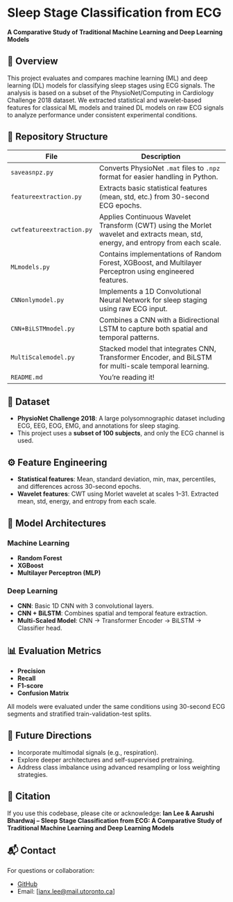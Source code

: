# Sleep Stage Classification from ECG  
**A Comparative Study of Traditional Machine Learning and Deep Learning Models**

## 🧠 Overview
This project evaluates and compares machine learning (ML) and deep learning (DL) models for classifying sleep stages using ECG signals. The analysis is based on a subset of the PhysioNet/Computing in Cardiology Challenge 2018 dataset. We extracted statistical and wavelet-based features for classical ML models and trained DL models on raw ECG signals to analyze performance under consistent experimental conditions.

## 📁 Repository Structure

| File | Description |
|------|-------------|
| `saveasnpz.py` | Converts PhysioNet `.mat` files to `.npz` format for easier handling in Python. |
| `featureextraction.py` | Extracts basic statistical features (mean, std, etc.) from 30-second ECG epochs. |
| `cwtfeatureextraction.py` | Applies Continuous Wavelet Transform (CWT) using the Morlet wavelet and extracts mean, std, energy, and entropy from each scale. |
| `MLmodels.py` | Contains implementations of Random Forest, XGBoost, and Multilayer Perceptron using engineered features. |
| `CNNonlymodel.py` | Implements a 1D Convolutional Neural Network for sleep staging using raw ECG input. |
| `CNN+BiLSTMmodel.py` | Combines a CNN with a Bidirectional LSTM to capture both spatial and temporal patterns. |
| `MultiScalemodel.py` | Stacked model that integrates CNN, Transformer Encoder, and BiLSTM for multi-scale temporal learning. |
| `README.md` | You’re reading it! |

## 🧪 Dataset
- **PhysioNet Challenge 2018**: A large polysomnographic dataset including ECG, EEG, EOG, EMG, and annotations for sleep staging.
- This project uses a **subset of 100 subjects**, and only the ECG channel is used.

## ⚙️ Feature Engineering
- **Statistical features**: Mean, standard deviation, min, max, percentiles, and differences across 30-second epochs.
- **Wavelet features**: CWT using Morlet wavelet at scales 1–31. Extracted mean, std, energy, and entropy from each scale.

## 🧠 Model Architectures
### Machine Learning
- **Random Forest**
- **XGBoost**
- **Multilayer Perceptron (MLP)**

### Deep Learning
- **CNN**: Basic 1D CNN with 3 convolutional layers.
- **CNN + BiLSTM**: Combines spatial and temporal feature extraction.
- **Multi-Scaled Model**: CNN → Transformer Encoder → BiLSTM → Classifier head.

## 📊 Evaluation Metrics
- **Precision**
- **Recall**
- **F1-score**
- **Confusion Matrix**

All models were evaluated under the same conditions using 30-second ECG segments and stratified train-validation-test splits.

## 🚀 Future Directions
- Incorporate multimodal signals (e.g., respiration).
- Explore deeper architectures and self-supervised pretraining.
- Address class imbalance using advanced resampling or loss weighting strategies.

## 📌 Citation
If you use this codebase, please cite or acknowledge:
**Ian Lee & Aarushi Bhardwaj – Sleep Stage Classification from ECG: A Comparative Study of Traditional Machine Learning and Deep Learning Models**

## 📬 Contact
For questions or collaboration:
- [GitHub](https://github.com/officialianxlee)
- Email: [ianx.lee@mail.utoronto.ca]
